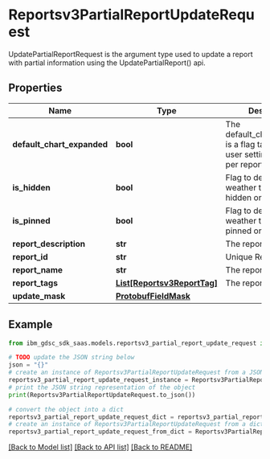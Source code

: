 # Reportsv3PartialReportUpdateRequest

UpdatePartialReportRequest is the argument type used to update a report with partial information using the UpdatePartialReport() api.

## Properties

Name | Type | Description | Notes
------------ | ------------- | ------------- | -------------
**default_chart_expanded** | **bool** | The default_chart_expanded is a flag taken from the user settings collection per report and user. | [optional] 
**is_hidden** | **bool** | Flag to determine weather the report is hidden or not. | [optional] 
**is_pinned** | **bool** | Flag to determine weather the report is pinned or not. | [optional] 
**report_description** | **str** | The report description. | [optional] 
**report_id** | **str** | Unique Report ID. | [optional] 
**report_name** | **str** | The report name. | [optional] 
**report_tags** | [**List[Reportsv3ReportTag]**](Reportsv3ReportTag.md) | The report tags. | [optional] 
**update_mask** | [**ProtobufFieldMask**](ProtobufFieldMask.md) |  | [optional] 

## Example

```python
from ibm_gdsc_sdk_saas.models.reportsv3_partial_report_update_request import Reportsv3PartialReportUpdateRequest

# TODO update the JSON string below
json = "{}"
# create an instance of Reportsv3PartialReportUpdateRequest from a JSON string
reportsv3_partial_report_update_request_instance = Reportsv3PartialReportUpdateRequest.from_json(json)
# print the JSON string representation of the object
print(Reportsv3PartialReportUpdateRequest.to_json())

# convert the object into a dict
reportsv3_partial_report_update_request_dict = reportsv3_partial_report_update_request_instance.to_dict()
# create an instance of Reportsv3PartialReportUpdateRequest from a dict
reportsv3_partial_report_update_request_from_dict = Reportsv3PartialReportUpdateRequest.from_dict(reportsv3_partial_report_update_request_dict)
```
[[Back to Model list]](../README.md#documentation-for-models) [[Back to API list]](../README.md#documentation-for-api-endpoints) [[Back to README]](../README.md)


